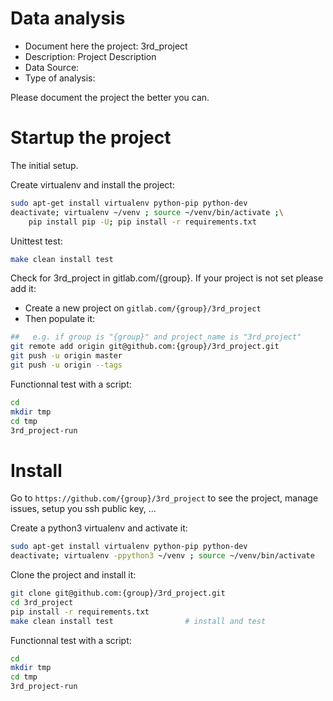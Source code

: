 # Data analysis
- Document here the project: 3rd_project
- Description: Project Description
- Data Source:
- Type of analysis:

Please document the project the better you can.

# Startup the project

The initial setup.

Create virtualenv and install the project:
```bash
sudo apt-get install virtualenv python-pip python-dev
deactivate; virtualenv ~/venv ; source ~/venv/bin/activate ;\
    pip install pip -U; pip install -r requirements.txt
```

Unittest test:
```bash
make clean install test
```

Check for 3rd_project in gitlab.com/{group}.
If your project is not set please add it:

- Create a new project on `gitlab.com/{group}/3rd_project`
- Then populate it:

```bash
##   e.g. if group is "{group}" and project_name is "3rd_project"
git remote add origin git@github.com:{group}/3rd_project.git
git push -u origin master
git push -u origin --tags
```

Functionnal test with a script:

```bash
cd
mkdir tmp
cd tmp
3rd_project-run
```

# Install

Go to `https://github.com/{group}/3rd_project` to see the project, manage issues,
setup you ssh public key, ...

Create a python3 virtualenv and activate it:

```bash
sudo apt-get install virtualenv python-pip python-dev
deactivate; virtualenv -ppython3 ~/venv ; source ~/venv/bin/activate
```

Clone the project and install it:

```bash
git clone git@github.com:{group}/3rd_project.git
cd 3rd_project
pip install -r requirements.txt
make clean install test                # install and test
```
Functionnal test with a script:

```bash
cd
mkdir tmp
cd tmp
3rd_project-run
```
